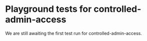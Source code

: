 # Playground tests for controlled-admin-access
We are still awaiting the first test run for controlled-admin-access.
